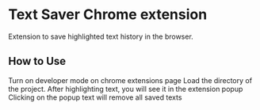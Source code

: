 # Text Saver Chrome extension

Extension to save highlighted text history in the browser.



## How to Use
Turn on developer mode on chrome extensions page
Load the directory of the project.
After highlighting text, you will see it in the extension popup
Clicking on the popup text will remove all saved texts
